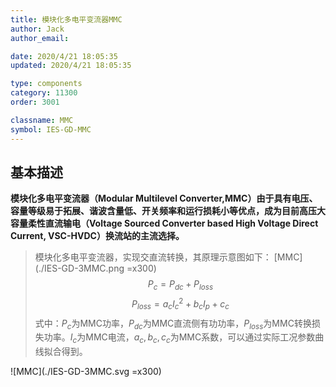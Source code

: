```yaml
---
title: 模块化多电平变流器MMC
author: Jack
author_email:

date: 2020/4/21 18:05:35
updated: 2020/4/21 18:05:35

type: components
category: 11300
order: 3001

classname: MMC
symbol: IES-GD-MMC
---
```

## 基本描述

 **模块化多电平变流器（Modular Multilevel Converter,MMC）由于具有电压、容量等级易于拓展、谐波含量低、开关频率和运行损耗小等优点，成为目前高压大容量柔性直流输电（Voltage Sourced Converter based High Voltage Direct Current, VSC-HVDC）换流站的主流选择。**

> 模块化多电平变流器，实现交直流转换，其原理示意图如下：
> [MMC](./IES-GD-3MMC.png =x300)
> $$P_{c} = P_{dc} + P_{loss}$$
> $$P_{loss} = a_{c}I_{c}^{2} + b_{c}I_{p} + c_{c}$$
> 式中：$P_c$为MMC功率，$P_{dc}$为MMC直流侧有功功率，$P_{loss}$为MMC转换损失功率。$I_c$为MMC电流，$a_c,b_c,c_c$为MMC系数，可以通过实际工况参数曲线拟合得到。

![MMC](./IES-GD-3MMC.svg =x300)
